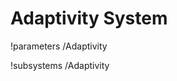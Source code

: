 <!-- MOOSE System Documentation Stub: Remove this when content is added. -->

# Adaptivity System
!parameters /Adaptivity

!subsystems /Adaptivity
